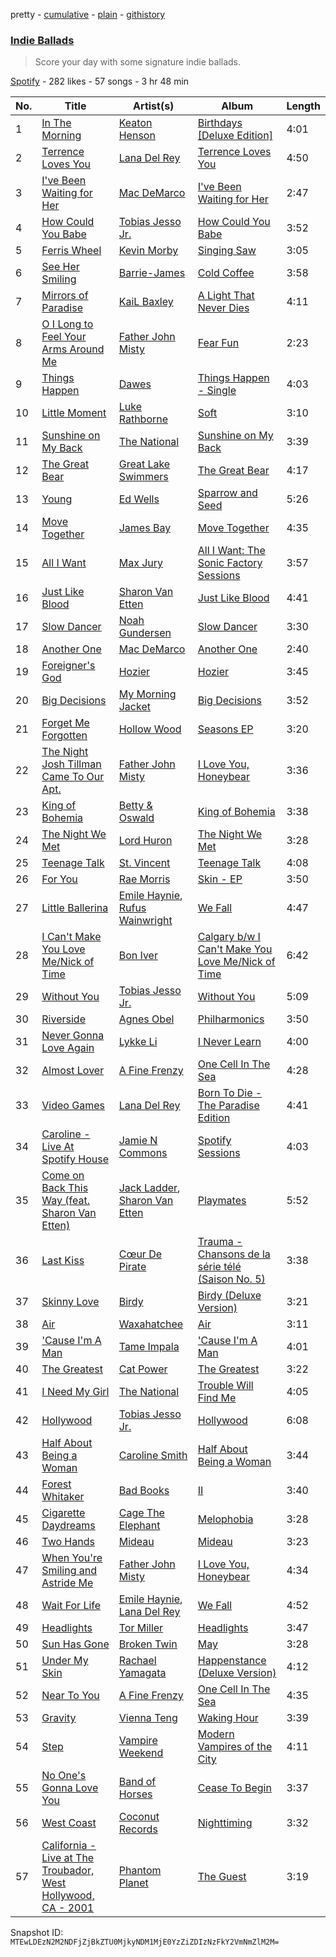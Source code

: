 pretty - [cumulative](/playlists/cumulative/0aXP5u51kHZiKvxkUPq0IL.md) - [plain](/playlists/plain/0aXP5u51kHZiKvxkUPq0IL) - [githistory](https://github.githistory.xyz/mackorone/spotify-playlist-archive/blob/main/playlists/plain/0aXP5u51kHZiKvxkUPq0IL)

### [Indie Ballads](https://open.spotify.com/playlist/0aXP5u51kHZiKvxkUPq0IL)

> Score your day with some signature indie ballads.

[Spotify](https://open.spotify.com/user/spotify) - 282 likes - 57 songs - 3 hr 48 min

| No. | Title | Artist(s) | Album | Length |
|---|---|---|---|---|
| 1 | [In The Morning](https://open.spotify.com/track/5ARxzI7euqmCqljviBbsM2) | [Keaton Henson](https://open.spotify.com/artist/6GFfu1alUSrL7qazImC160) | [Birthdays \[Deluxe Edition\]](https://open.spotify.com/album/2OyV4tTcf9SeD8LptMfldT) | 4:01 |
| 2 | [Terrence Loves You](https://open.spotify.com/track/3NkWdvbs6xEVk3c0vPGhXN) | [Lana Del Rey](https://open.spotify.com/artist/00FQb4jTyendYWaN8pK0wa) | [Terrence Loves You](https://open.spotify.com/album/4xlfiqbKSVzrbUzjbYe2Ia) | 4:50 |
| 3 | [I've Been Waiting for Her](https://open.spotify.com/track/5h1t70SJIElmJEqgrkWHTX) | [Mac DeMarco](https://open.spotify.com/artist/3Sz7ZnJQBIHsXLUSo0OQtM) | [I've Been Waiting for Her](https://open.spotify.com/album/7eGgLQCLsMtrgrjyFCfkk3) | 2:47 |
| 4 | [How Could You Babe](https://open.spotify.com/track/3UQM3V4mjS1DuAqucivt1Q) | [Tobias Jesso Jr.](https://open.spotify.com/artist/3RosuARXNIOfNYoJXR7fzA) | [How Could You Babe](https://open.spotify.com/album/366pymIt28pfphDRjYM0BL) | 3:52 |
| 5 | [Ferris Wheel](https://open.spotify.com/track/4lOMlUFX4qN0d587hfQMDO) | [Kevin Morby](https://open.spotify.com/artist/6fxk3UXHTFYET8qCT9WlBF) | [Singing Saw](https://open.spotify.com/album/1s8RmcZjTuvDt9eQ4MAKLI) | 3:05 |
| 6 | [See Her Smiling](https://open.spotify.com/track/3m1ChU56bSNFdvOHZ649gC) | [Barrie\-James](https://open.spotify.com/artist/2OteRXiAleVQTZbUMWeoOo) | [Cold Coffee](https://open.spotify.com/album/0GGh4y5PxqdJXNK5fHU6HU) | 3:58 |
| 7 | [Mirrors of Paradise](https://open.spotify.com/track/5u1hFiNBLQDWat8IRXuavN) | [KaiL Baxley](https://open.spotify.com/artist/3fV14PAU0MWFaj0Kt8MDWx) | [A Light That Never Dies](https://open.spotify.com/album/3bVTjHIf9SQb5azkxNTVVE) | 4:11 |
| 8 | [O I Long to Feel Your Arms Around Me](https://open.spotify.com/track/17eJJpSWm9JWl4wYmbwixM) | [Father John Misty](https://open.spotify.com/artist/2kGBy2WHvF0VdZyqiVCkDT) | [Fear Fun](https://open.spotify.com/album/0r0uA6OMU5fTbWetcMf867) | 2:23 |
| 9 | [Things Happen](https://open.spotify.com/track/4dzPQVLO4bBEw5pcNVvNaM) | [Dawes](https://open.spotify.com/artist/0CDUUM6KNRvgBFYIbWxJwV) | [Things Happen \- Single](https://open.spotify.com/album/0nJCjlw3AGdO7gYGiZ2sao) | 4:03 |
| 10 | [Little Moment](https://open.spotify.com/track/1dwLyrQXQeDQe14UIdWfFr) | [Luke Rathborne](https://open.spotify.com/artist/0XfDKxRuVIlgnFx0GHj4h6) | [Soft](https://open.spotify.com/album/2qqkqWmqBZ5L7mvsY3tQdH) | 3:10 |
| 11 | [Sunshine on My Back](https://open.spotify.com/track/4VeQ05HWIFQ1gqhsB2dvdq) | [The National](https://open.spotify.com/artist/2cCUtGK9sDU2EoElnk0GNB) | [Sunshine on My Back](https://open.spotify.com/album/2ivssRWgsZ3X0D6g9goT7D) | 3:39 |
| 12 | [The Great Bear](https://open.spotify.com/track/2LXjoDNjwPQup5A02IJKpi) | [Great Lake Swimmers](https://open.spotify.com/artist/2HcZuUtnktqMHm4H1R9gAR) | [The Great Bear](https://open.spotify.com/album/0Bg6hnUfRNPdlxrVYQcA2P) | 4:17 |
| 13 | [Young](https://open.spotify.com/track/2fWvDmPyhZNWdqg00r6W9u) | [Ed Wells](https://open.spotify.com/artist/5VU6y4gxGiF3Es895F7Ee5) | [Sparrow and Seed](https://open.spotify.com/album/0gAx4qI9r3clwvF2oZyVdF) | 5:26 |
| 14 | [Move Together](https://open.spotify.com/track/4kfJRwiUaDYi7vtXfuAeKW) | [James Bay](https://open.spotify.com/artist/4EzkuveR9pLvDVFNx6foYD) | [Move Together](https://open.spotify.com/album/3BKtskG6p5BwZxWSz0Pict) | 4:35 |
| 15 | [All I Want](https://open.spotify.com/track/0JggQ4jzbptIywK9O2BcG2) | [Max Jury](https://open.spotify.com/artist/3MuPVbFDynbq9zRTAqjRxi) | [All I Want: The Sonic Factory Sessions](https://open.spotify.com/album/1LygChf3iU7L1fBzpBD6Y2) | 3:57 |
| 16 | [Just Like Blood](https://open.spotify.com/track/4gML5x1msjfFty29Ks1T9F) | [Sharon Van Etten](https://open.spotify.com/artist/2wJ4vsxWd7df7dRU4KcoDe) | [Just Like Blood](https://open.spotify.com/album/0JGHve50jhJr7BvYsCFhZT) | 4:41 |
| 17 | [Slow Dancer](https://open.spotify.com/track/4e1jkDGXP276kdjQ8jybwZ) | [Noah Gundersen](https://open.spotify.com/artist/34482S5nfxR441wcnVfrHi) | [Slow Dancer](https://open.spotify.com/album/3do0LENZF7CeSby77615rO) | 3:30 |
| 18 | [Another One](https://open.spotify.com/track/3eGW9ANdFCJUqs6pZwH3As) | [Mac DeMarco](https://open.spotify.com/artist/3Sz7ZnJQBIHsXLUSo0OQtM) | [Another One](https://open.spotify.com/album/62jm59Aclvv0KQHNdFsqrM) | 2:40 |
| 19 | [Foreigner's God](https://open.spotify.com/track/7038lbiIM5IE62i6a4qa5Y) | [Hozier](https://open.spotify.com/artist/2FXC3k01G6Gw61bmprjgqS) | [Hozier](https://open.spotify.com/album/36k5aXpxffjVGcNce12GLZ) | 3:45 |
| 20 | [Big Decisions](https://open.spotify.com/track/1XqJU8TLwVCWOO6NUKhpSG) | [My Morning Jacket](https://open.spotify.com/artist/43O3c6wewpzPKwVaGEEtBM) | [Big Decisions](https://open.spotify.com/album/0GU99JAWX8cpDg1TdD3A5k) | 3:52 |
| 21 | [Forget Me Forgotten](https://open.spotify.com/track/3828FzxqSPYBu4K7mzoBZl) | [Hollow Wood](https://open.spotify.com/artist/2jKc8s2nh4zCq8HSQFljXU) | [Seasons EP](https://open.spotify.com/album/1CXK5AjuabAwkb0DRCrQXi) | 3:20 |
| 22 | [The Night Josh Tillman Came To Our Apt.](https://open.spotify.com/track/5UXusQhn77o9f11H4NKFbM) | [Father John Misty](https://open.spotify.com/artist/2kGBy2WHvF0VdZyqiVCkDT) | [I Love You, Honeybear](https://open.spotify.com/album/2A8IKX257C4hJaYUHMhLP7) | 3:36 |
| 23 | [King of Bohemia](https://open.spotify.com/track/34KtmwODrt1ia604Q6mzXy) | [Betty & Oswald](https://open.spotify.com/artist/3Z8uzX8UEtNGYskkZJ9Acp) | [King of Bohemia](https://open.spotify.com/album/0xLHW7kjCKGGRN7uaFRxH0) | 3:38 |
| 24 | [The Night We Met](https://open.spotify.com/track/4iH31mAwPbG9SSPN6nHWgu) | [Lord Huron](https://open.spotify.com/artist/6ltzsmQQbmdoHHbLZ4ZN25) | [The Night We Met](https://open.spotify.com/album/5UGCFUixbUYeYrpfUnlEQA) | 3:28 |
| 25 | [Teenage Talk](https://open.spotify.com/track/0iKsBFbuFNA9eSGvhuncCJ) | [St\. Vincent](https://open.spotify.com/artist/7bcbShaqKdcyjnmv4Ix8j6) | [Teenage Talk](https://open.spotify.com/album/3HG6Nf0745fsytgWLptMXw) | 4:08 |
| 26 | [For You](https://open.spotify.com/track/6wUPboIgs7h3J1CE2Qq0d6) | [Rae Morris](https://open.spotify.com/artist/67xyhWIvYQK5qr6b0gElst) | [Skin \- EP](https://open.spotify.com/album/4nDTeEOiUHCS1YDOurQPC4) | 3:50 |
| 27 | [Little Ballerina](https://open.spotify.com/track/2Zc88UXIORcnvHHeJNRd1b) | [Emile Haynie](https://open.spotify.com/artist/3HlAg5EbFYOdlVPooU9f0K), [Rufus Wainwright](https://open.spotify.com/artist/2PfBzriIMRsCXPDtSy9vg8) | [We Fall](https://open.spotify.com/album/7z7rJeFbyPYjqYSUlmQVNQ) | 4:47 |
| 28 | [I Can't Make You Love Me/Nick of Time](https://open.spotify.com/track/0VXevk74BcLmIbUijIWxfR) | [Bon Iver](https://open.spotify.com/artist/4LEiUm1SRbFMgfqnQTwUbQ) | [Calgary b/w I Can't Make You Love Me/Nick of Time](https://open.spotify.com/album/6AXYiz8q5CQRCNKzM3d7Wy) | 6:42 |
| 29 | [Without You](https://open.spotify.com/track/74Y4S031TBjW4LrMCB13BL) | [Tobias Jesso Jr.](https://open.spotify.com/artist/3RosuARXNIOfNYoJXR7fzA) | [Without You](https://open.spotify.com/album/6uJwyGpFal8cMZ9znvULbQ) | 5:09 |
| 30 | [Riverside](https://open.spotify.com/track/7kaub3iYrvVz5gaPVemsWE) | [Agnes Obel](https://open.spotify.com/artist/1rKrEdI6GKirxWHxIUPYms) | [Philharmonics](https://open.spotify.com/album/7oTWCoBLYtzURvGTFysNf1) | 3:50 |
| 31 | [Never Gonna Love Again](https://open.spotify.com/track/260P406V4ys84uDOFGfcMA) | [Lykke Li](https://open.spotify.com/artist/6oBm8HB0yfrIc9IHbxs6in) | [I Never Learn](https://open.spotify.com/album/4fGqfyineAZmulNxgitERh) | 4:00 |
| 32 | [Almost Lover](https://open.spotify.com/track/3GSYWQNnSdovwC2H8HpziA) | [A Fine Frenzy](https://open.spotify.com/artist/5dTYaRzOn4rXGBLH052EeQ) | [One Cell In The Sea](https://open.spotify.com/album/0Ot7MEgreG2R93aN42M9iK) | 4:28 |
| 33 | [Video Games](https://open.spotify.com/track/24jvD83UgLmrdGjhWTFslY) | [Lana Del Rey](https://open.spotify.com/artist/00FQb4jTyendYWaN8pK0wa) | [Born To Die \- The Paradise Edition](https://open.spotify.com/album/5PW8nAtvf2HV8RYZFd4IrX) | 4:41 |
| 34 | [Caroline \- Live At Spotify House](https://open.spotify.com/track/7AjZ0qsgxGFARwIRBsb102) | [Jamie N Commons](https://open.spotify.com/artist/2FsZnS8gQ8jG1HGnPYNlm9) | [Spotify Sessions](https://open.spotify.com/album/4Np9cPlbJVYWQxl6i4Fhc9) | 4:03 |
| 35 | [Come on Back This Way \(feat\. Sharon Van Etten\)](https://open.spotify.com/track/4znW92ViEZynv5IdBauBZ9) | [Jack Ladder](https://open.spotify.com/artist/7nMCtlEV4oVcC7cAN2MlLn), [Sharon Van Etten](https://open.spotify.com/artist/2wJ4vsxWd7df7dRU4KcoDe) | [Playmates](https://open.spotify.com/album/6prkJPtNTby2uw2n0FTnLY) | 5:52 |
| 36 | [Last Kiss](https://open.spotify.com/track/27H7ftAZmkbROLZuqHZ4QD) | [Cœur De Pirate](https://open.spotify.com/artist/2eRNMtoi82UZUuaL6naDjA) | [Trauma \- Chansons de la série télé \(Saison No\. 5\)](https://open.spotify.com/album/21sYyp0tQfjcIwiu0ULknn) | 3:38 |
| 37 | [Skinny Love](https://open.spotify.com/track/0HRshWRNAwQBROvxXqG3i9) | [Birdy](https://open.spotify.com/artist/2WX2uTcsvV5OnS0inACecP) | [Birdy \(Deluxe Version\)](https://open.spotify.com/album/3sGzkurA1fvEFqh73sWCVA) | 3:21 |
| 38 | [Air](https://open.spotify.com/track/1YQafeyn9ZQwB00u3kuH0k) | [Waxahatchee](https://open.spotify.com/artist/5IWCU0V9evBlW4gIeGY4zF) | [Air](https://open.spotify.com/album/06nwNSJTPSybqzY08z186g) | 3:11 |
| 39 | ['Cause I'm A Man](https://open.spotify.com/track/7Bsty8kmuETmsBC15k2orC) | [Tame Impala](https://open.spotify.com/artist/5INjqkS1o8h1imAzPqGZBb) | ['Cause I'm A Man](https://open.spotify.com/album/4vCPJt9JIOQVowf3el0Thx) | 4:01 |
| 40 | [The Greatest](https://open.spotify.com/track/6CAG3rBGPTAinoqgVD7fBJ) | [Cat Power](https://open.spotify.com/artist/6G7OerKc3eBO9sVkRNopFC) | [The Greatest](https://open.spotify.com/album/2ErZHHnKWGdpUWCwYLjHxU) | 3:22 |
| 41 | [I Need My Girl](https://open.spotify.com/track/7rbCL7W893Zonbfnevku5s) | [The National](https://open.spotify.com/artist/2cCUtGK9sDU2EoElnk0GNB) | [Trouble Will Find Me](https://open.spotify.com/album/2JhR4tjuc3MIKa8v2JaKze) | 4:05 |
| 42 | [Hollywood](https://open.spotify.com/track/6sHdBYQ8xiZ8p4eRuMqKoq) | [Tobias Jesso Jr.](https://open.spotify.com/artist/3RosuARXNIOfNYoJXR7fzA) | [Hollywood](https://open.spotify.com/album/1VP9Nf70JuwYsSGqvMNS9l) | 6:08 |
| 43 | [Half About Being a Woman](https://open.spotify.com/track/4sOlKj8VgiCtlS3hOj6dBS) | [Caroline Smith](https://open.spotify.com/artist/47blM5Op3BJODxUJImwdYE) | [Half About Being a Woman](https://open.spotify.com/album/5CTRcdwpLSIc80Mg4BHCFS) | 3:44 |
| 44 | [Forest Whitaker](https://open.spotify.com/track/2kW59AS9OrpFsuXbi2939R) | [Bad Books](https://open.spotify.com/artist/0e9H8oaYYRCKFXOVv848nt) | [II](https://open.spotify.com/album/1yDgzhR6Dtv7r8F7vOKyIz) | 3:40 |
| 45 | [Cigarette Daydreams](https://open.spotify.com/track/2tznHmp70DxMyr2XhWLOW0) | [Cage The Elephant](https://open.spotify.com/artist/26T3LtbuGT1Fu9m0eRq5X3) | [Melophobia](https://open.spotify.com/album/4EK8gtQfdVsmDTji7gBFlz) | 3:28 |
| 46 | [Two Hands](https://open.spotify.com/track/5A6jSZtXkChF1TPDll1a7p) | [Mideau](https://open.spotify.com/artist/5N0xrDCddc6VkbPCDo9H5K) | [Mideau](https://open.spotify.com/album/3I2PGnWMCuXeWVbKQ3oBpQ) | 3:23 |
| 47 | [When You're Smiling and Astride Me](https://open.spotify.com/track/7wCvdtHmURfT3pE65iXuXl) | [Father John Misty](https://open.spotify.com/artist/2kGBy2WHvF0VdZyqiVCkDT) | [I Love You, Honeybear](https://open.spotify.com/album/7buEcyw6fJF3WPgr06BomH) | 4:34 |
| 48 | [Wait For Life](https://open.spotify.com/track/2SCUYQiMHeWjoEca0XKxZW) | [Emile Haynie](https://open.spotify.com/artist/3HlAg5EbFYOdlVPooU9f0K), [Lana Del Rey](https://open.spotify.com/artist/00FQb4jTyendYWaN8pK0wa) | [We Fall](https://open.spotify.com/album/7z7rJeFbyPYjqYSUlmQVNQ) | 4:52 |
| 49 | [Headlights](https://open.spotify.com/track/2JtrVqAeIyCZ225spGqwPy) | [Tor Miller](https://open.spotify.com/artist/6HCZOENaZRSdEWQVSN8vzL) | [Headlights](https://open.spotify.com/album/6yY0JhdvEnxrqVouVhgqct) | 3:47 |
| 50 | [Sun Has Gone](https://open.spotify.com/track/0sxHNSs2YryW2VIfF2rnK9) | [Broken Twin](https://open.spotify.com/artist/4Y1f57EtKq7YF6DfftpopX) | [May](https://open.spotify.com/album/7lz632MGslCLlPym36livS) | 3:28 |
| 51 | [Under My Skin](https://open.spotify.com/track/234AYE6GUkpgfruH5S4z3E) | [Rachael Yamagata](https://open.spotify.com/artist/7w0qj2HiAPIeUcoPogvOZ6) | [Happenstance \(Deluxe Version\)](https://open.spotify.com/album/66p6CIMdxQFO3Igg9xo14a) | 4:12 |
| 52 | [Near To You](https://open.spotify.com/track/7BNWtMbwnx7A2cbKVG7lhe) | [A Fine Frenzy](https://open.spotify.com/artist/5dTYaRzOn4rXGBLH052EeQ) | [One Cell In The Sea](https://open.spotify.com/album/0Ot7MEgreG2R93aN42M9iK) | 4:35 |
| 53 | [Gravity](https://open.spotify.com/track/2nBIfZzQYsnzTDCSsAhmrs) | [Vienna Teng](https://open.spotify.com/artist/0xbwBKuWBNWfDBFsrRJEJG) | [Waking Hour](https://open.spotify.com/album/5bE7pvKcFGwRX4E4qcYCiE) | 3:39 |
| 54 | [Step](https://open.spotify.com/track/78J9MBkAoqfvyeEpQKJDzD) | [Vampire Weekend](https://open.spotify.com/artist/5BvJzeQpmsdsFp4HGUYUEx) | [Modern Vampires of the City](https://open.spotify.com/album/2Qi2SySN2ePZwMLDSv9Krn) | 4:11 |
| 55 | [No One's Gonna Love You](https://open.spotify.com/track/3LeNQIGi0zwmQm8WShZB95) | [Band of Horses](https://open.spotify.com/artist/0OdUWJ0sBjDrqHygGUXeCF) | [Cease To Begin](https://open.spotify.com/album/4a1jgSYZGMTR6Yp6IiSkbO) | 3:37 |
| 56 | [West Coast](https://open.spotify.com/track/1AtnxUR7yOlRsfjzF2kpuv) | [Coconut Records](https://open.spotify.com/artist/2YKp8Odp8GGbAkVU60Yk2Y) | [Nighttiming](https://open.spotify.com/album/3nBX2HMsJZlhcPxdqu2Wjy) | 3:32 |
| 57 | [California \- Live at The Troubador, West Hollywood, CA \- 2001](https://open.spotify.com/track/4l7vH6zMLfz2P3F5ufpc55) | [Phantom Planet](https://open.spotify.com/artist/0LsTFjEB1IIrh7IlTxs1GY) | [The Guest](https://open.spotify.com/album/4SvTjA2cwASS1cWzEIG0WD) | 3:19 |

Snapshot ID: `MTEwLDEzN2M2NDFjZjBkZTU0MjkyNDM1MjE0YzZiZDIzNzFkY2VmNmZlM2M=`
